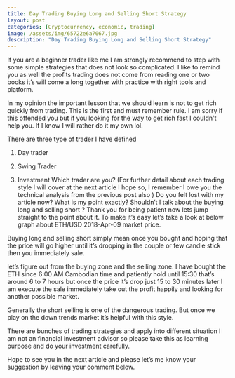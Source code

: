 ```yaml
---
title: Day Trading Buying Long and Selling Short Strategy
layout: post
categories: [Cryptocurrency, economic, trading]
image: /assets/img/65722e6a7067.jpg
description: "Day Trading Buying Long and Selling Short Strategy"
---
```

If you are a beginner trader like me I am strongly recommend to step with some simple strategies that does not look so complicated. I like to remind you as well the profits trading does not come from reading one or two books it’s will come a long together with practice with right tools and platform.

In my opinion the important lesson that we should learn is not to get rich quickly from trading. This is the first and must remember rule. I am sorry if this offended you but if you looking for the way to get rich fast I couldn't help you. If I know I will rather do it my own lol.

There are three type of trader I have defined

1. Day trader

2. Swing Trader

3. Investment
Which trader are you?
(For further detail about each trading style I will cover at the next article I hope so, I remember I owe you the technical analysis from the previous post also )
Do you felt lost with my article now? What is my point exactly? Shouldn’t I talk about the buying long and selling short ? Thank you for being patient now lets jump straight to the point about it.
To make it’s easy let’s take a look at below graph about ETH/USD 2018-Apr-09 market price.

Buying long and selling short simply mean once you bought and hoping that the price will go higher until it’s dropping in the couple or few candle stick then you immediately sale.

let’s figure out from the buying zone and the selling zone. I have bought the ETH since 6:00 AM Cambodian time and patiently hold until 15:30 that’s around 6 to 7 hours but once the price it’s drop just 15 to 30 minutes later I am execute the sale immediately take out the profit happily and looking for another possible market.

Generally the short selling is one of the dangerous trading. But once we play on the down trends market it’s helpful with this style.

There are bunches of trading strategies and apply into different situation I am not an financial investment advisor so please take this as learning purpose and do your investment carefully.

Hope to see you in the next article and please let’s me know your suggestion by leaving your comment below.